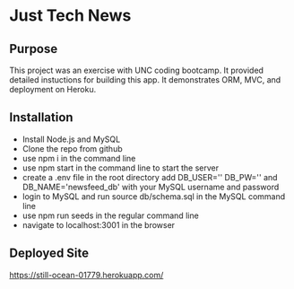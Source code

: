 # Just Tech News

## Purpose
This project was an exercise with UNC coding bootcamp.  It provided detailed instuctions for building this app.  It demonstrates ORM, MVC, and deployment on Heroku.

## Installation
* Install Node.js and MySQL
* Clone the repo from github
* use npm i in the command line
* use npm start in the command line to start the server
* create a .env file in the root directory add DB_USER='' DB_PW='' and DB_NAME='newsfeed_db' with your MySQL username and password
* login to MySQL and run source db/schema.sql in the MySQL command line
* use npm run seeds in the regular command line
* navigate to localhost:3001 in the browser

## Deployed Site
https://still-ocean-01779.herokuapp.com/
